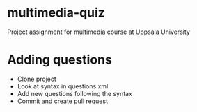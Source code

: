 # multimedia-quiz
Project assignment for multimedia course at Uppsala University

# Adding questions
- Clone project
- Look at syntax in questions.xml
- Add new questions following the syntax
- Commit and create pull request
